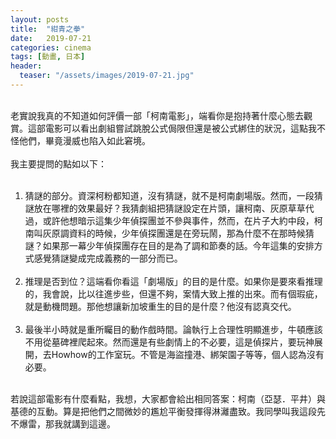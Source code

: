```yaml
---
layout: posts
title:  "紺青之拳"
date:   2019-07-21
categories: cinema
tags: [動畫, 日本]
header: 
  teaser: "/assets/images/2019-07-21.jpg"
---
```

<br>
老實說我真的不知道如何評價一部「柯南電影」，端看你是抱持著什麼心態去觀賞。這部電影可以看出劇組嘗試跳脫公式侷限但還是被公式綁住的狀況，這點我不怪他們，畢竟漫威也陷入如此窘境。<br><br>
我主要提問的點如以下：<br><br>

1. 猜謎的部分。資深柯粉都知道，沒有猜謎，就不是柯南劇場版。然而，一段猜謎放在哪裡的效果最好？我猜劇組把猜謎設定在片頭，讓柯南、灰原草草代過，或許他想暗示這集少年偵探團並不參與事件，然而，在片子大約中段，柯南叫灰原調資料的時候，少年偵探團還是在旁玩鬧，那為什麼不在那時候猜謎？如果那一幕少年偵探團存在目的是為了調和節奏的話。今年這集的安排方式感覺猜謎變成完成義務的一部分而已。<br><br>
2. 推理是否到位？這端看你看這「劇場版」的目的是什麼。如果你是要來看推理的，我會說，比以往進步些，但還不夠，案情大致上推的出來。而有個瑕疵，就是動機問題。那他想讓新加坡重生的目的是什麼？他沒有認真交代。<br><br>
3. 最後半小時就是重所矚目的動作戲時間。論執行上合理性明顯進步，牛頓應該不用從墓碑裡爬起來。然而還是有些劇情上的不必要，這是偵探片，要玩神展開，去Howhow的工作室玩。不管是海盜撞港、綁架園子等等，個人認為沒有必要。<br><br>

若說這部電影有什麼看點，我想，大家都會給出相同答案：柯南（亞瑟．平井）與基德的互動。算是把他們之間微妙的尷尬平衡發揮得淋灕盡致。我同學叫我這段先不爆雷，那我就講到這邊。<br><br>